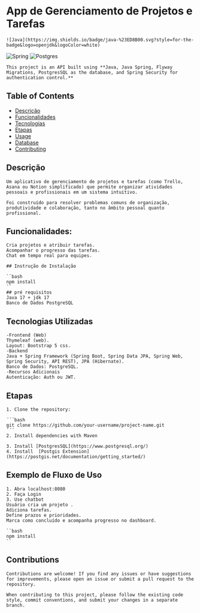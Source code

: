 

# App de Gerenciamento de Projetos e Tarefas

    ![Java](https://img.shields.io/badge/java-%23ED8B00.svg?style=for-the-badge&logo=openjdk&logoColor=white)
![Spring](https://img.shields.io/badge/spring-%236DB33F.svg?style=for-the-badge&logo=spring&logoColor=white)
![Postgres](https://img.shields.io/badge/postgres-%23316192.svg?style=for-the-badge&logo=postgresql&logoColor=white)

    This project is an API built using **Java, Java Spring, Flyway Migrations, PostgresSQL as the database, and Spring Security for authentication control.** 

## Table of Contents

- [Descrição](#descrição)
- [Funcionalidades](#funcionalidades)
- [Tecnologias](#tecnologias)
- [Etapas](#etapas)
- [Usage](#usage)
- [Database](#database)
- [Contributing](#contributing)

## Descrição

    Um aplicativo de gerenciamento de projetos e tarefas (como Trello, Asana ou Notion simplificado) que permite organizar atividades pessoais e profissionais em um sistema intuitivo.

    Foi construído para resolver problemas comuns de organização, produtividade e colaboração, tanto no âmbito pessoal quanto profissional. 

## Funcionalidades:

    Cria projetos e atribuir tarefas.
    Acompanhar o progresso das tarefas.
    Chat em tempo real para equipes.
    
    ## Instrução de Instalação

    ``bash
    npm install
    ``
    ## pré requisitos
    Java 17 + jdk 17
    Banco de Dados PostgreSQL

## Tecnologias Utilizadas

    -Frontend (Web)
    Thymeleaf (web).
    Layout: Bootstrap 5 css.
    -Backend
    Java + Spring Framework (Spring Boot, Spring Data JPA, Spring Web, Spring Security, API REST), JPA (Hibernate).
    Banco de Dados: PostgreSQL.
    -Recursos Adicionais
    Autenticação: Auth ou JWT.

## Etapas 

    1. Clone the repository:

    ´´´bash
    git clone https://github.com/your-username/project-name.git
    ´´´
    2. Install dependencies with Maven

    3. Install [PostgresSQL](https://www.postgresql.org/)
    4. Install  [Postgis Extension](https://postgis.net/documentation/getting_started/)

## Exemplo de Fluxo de Uso

    1. Abra localhost:8080 
    2. Faça Login
    3. Use chatbot
    Usuário cria um projeto .
    Adiciona tarefas.
    Define prazos e prioridades.
    Marca como concluído e acompanha progresso no dashboard.
    
    ``bash
    npm install
    ``

## Contributions

    Contributions are welcome! If you find any issues or have suggestions for improvements, please open an issue or submit a pull request to the repository.

    When contributing to this project, please follow the existing code style, commit conventions, and submit your changes in a separate branch.
